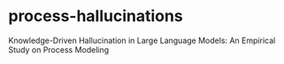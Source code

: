 # process-hallucinations
Knowledge-Driven Hallucination in Large Language Models: An Empirical Study on Process Modeling
